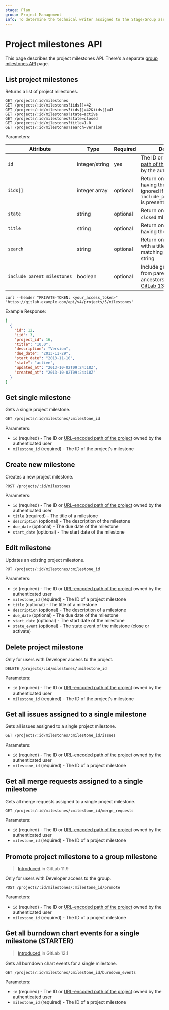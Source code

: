 ```yaml
---
stage: Plan
group: Project Management
info: To determine the technical writer assigned to the Stage/Group associated with this page, see https://about.gitlab.com/handbook/engineering/ux/technical-writing/#designated-technical-writers
---
```


# Project milestones API

This page describes the project milestones API.
There's a separate [group milestones API](./group_milestones.md) page.

## List project milestones

Returns a list of project milestones.

```plaintext
GET /projects/:id/milestones
GET /projects/:id/milestones?iids[]=42
GET /projects/:id/milestones?iids[]=42&iids[]=43
GET /projects/:id/milestones?state=active
GET /projects/:id/milestones?state=closed
GET /projects/:id/milestones?title=1.0
GET /projects/:id/milestones?search=version
```

Parameters:

| Attribute                         | Type   | Required | Description |
| ----------------------------      | ------ | -------- | ----------- |
| `id`                              | integer/string | yes | The ID or [URL-encoded path of the project](README.md#namespaced-path-encoding) owned by the authenticated user |
| `iids[]`                          | integer array | optional | Return only the milestones having the given `iid` (Note: ignored if `include_parent_milestones` is present) |
| `state`                           | string | optional | Return only `active` or `closed` milestones |
| `title`                           | string | optional | Return only the milestones having the given `title` |
| `search`                          | string | optional | Return only milestones with a title or description matching the provided string |
| `include_parent_milestones` | boolean | optional | Include group milestones from parent group and ancestors. Introduced in [GitLab 13.3](https://gitlab.com/gitlab-org/gitlab/-/merge_requests/#) |

```shell
curl --header "PRIVATE-TOKEN: <your_access_token>" "https://gitlab.example.com/api/v4/projects/5/milestones"
```

Example Response:

```json
[
  {
    "id": 12,
    "iid": 3,
    "project_id": 16,
    "title": "10.0",
    "description": "Version",
    "due_date": "2013-11-29",
    "start_date": "2013-11-10",
    "state": "active",
    "updated_at": "2013-10-02T09:24:18Z",
    "created_at": "2013-10-02T09:24:18Z"
  }
]
```

## Get single milestone

Gets a single project milestone.

```plaintext
GET /projects/:id/milestones/:milestone_id
```

Parameters:

- `id` (required) - The ID or [URL-encoded path of the project](README.md#namespaced-path-encoding) owned by the authenticated user
- `milestone_id` (required) - The ID of the project's milestone

## Create new milestone

Creates a new project milestone.

```plaintext
POST /projects/:id/milestones
```

Parameters:

- `id` (required) - The ID or [URL-encoded path of the project](README.md#namespaced-path-encoding) owned by the authenticated user
- `title` (required) - The title of a milestone
- `description` (optional) - The description of the milestone
- `due_date` (optional) - The due date of the milestone
- `start_date` (optional) - The start date of the milestone

## Edit milestone

Updates an existing project milestone.

```plaintext
PUT /projects/:id/milestones/:milestone_id
```

Parameters:

- `id` (required) - The ID or [URL-encoded path of the project](README.md#namespaced-path-encoding) owned by the authenticated user
- `milestone_id` (required) - The ID of a project milestone
- `title` (optional) - The title of a milestone
- `description` (optional) - The description of a milestone
- `due_date` (optional) - The due date of the milestone
- `start_date` (optional) - The start date of the milestone
- `state_event` (optional) - The state event of the milestone (close or activate)

## Delete project milestone

Only for users with Developer access to the project.

```plaintext
DELETE /projects/:id/milestones/:milestone_id
```

Parameters:

- `id` (required) - The ID or [URL-encoded path of the project](README.md#namespaced-path-encoding) owned by the authenticated user
- `milestone_id` (required) - The ID of the project's milestone

## Get all issues assigned to a single milestone

Gets all issues assigned to a single project milestone.

```plaintext
GET /projects/:id/milestones/:milestone_id/issues
```

Parameters:

- `id` (required) - The ID or [URL-encoded path of the project](README.md#namespaced-path-encoding) owned by the authenticated user
- `milestone_id` (required) - The ID of a project milestone

## Get all merge requests assigned to a single milestone

Gets all merge requests assigned to a single project milestone.

```plaintext
GET /projects/:id/milestones/:milestone_id/merge_requests
```

Parameters:

- `id` (required) - The ID or [URL-encoded path of the project](README.md#namespaced-path-encoding) owned by the authenticated user
- `milestone_id` (required) - The ID of a project milestone

## Promote project milestone to a group milestone

> [Introduced](https://gitlab.com/gitlab-org/gitlab-foss/-/issues/53861) in GitLab 11.9

Only for users with Developer access to the group.

```plaintext
POST /projects/:id/milestones/:milestone_id/promote
```

Parameters:

- `id` (required) - The ID or [URL-encoded path of the project](README.md#namespaced-path-encoding) owned by the authenticated user
- `milestone_id` (required) - The ID of a project milestone

## Get all burndown chart events for a single milestone **(STARTER)**

> [Introduced](https://gitlab.com/gitlab-org/gitlab/-/issues/4737) in GitLab 12.1

Gets all burndown chart events for a single milestone.

```plaintext
GET /projects/:id/milestones/:milestone_id/burndown_events
```

Parameters:

- `id` (required) - The ID or [URL-encoded path of the project](README.md#namespaced-path-encoding) owned by the authenticated user
- `milestone_id` (required) - The ID of a project milestone
